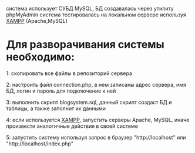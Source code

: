 система использует СУБД MySQL, БД создавалась через утилиту phpMyAdmin 
система тестировалась на локальном сервере используя [XAMPP](https://www.cs-cart.ru/docs/4.1.x/manager/install/windows/xampp/) (Apache,MySQL)

Для разворачивания системы необходимо: 
=====================

1: скопировать все файлы в репозиторий сервера 

2: настроить файл connection.php, в нем записаны адрес сервера, имя БД, логин и пароль для подключение к ней 

3: выполнить скрипт blogsystem.sql, данный скрипт создаст БД и таблицы, а также заполнит их данными 

4: если используется [XAMPP](https://www.cs-cart.ru/docs/4.1.x/manager/install/windows/xampp/),
запустить серверы Apache, MySQL, иначе произвести аналогичные действия в своей системе 


5: запустить систему используя запрос в браузер "http://localhost" или "http://localhost/index.php"

